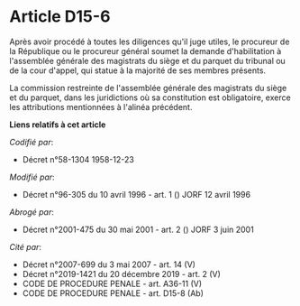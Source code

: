 # Article D15-6

Après avoir procédé à toutes les diligences qu'il juge utiles, le procureur de la République ou le procureur général soumet
la demande d'habilitation à l'assemblée générale des magistrats du siège et du parquet du tribunal ou de la cour d'appel, qui
statue à la majorité de ses membres présents.

La commission restreinte de l'assemblée générale des magistrats du siège et du parquet, dans les juridictions où sa
constitution est obligatoire, exerce les attributions mentionnées à l'alinéa précédent.

**Liens relatifs à cet article**

_Codifié par_:

  - Décret n°58-1304 1958-12-23

_Modifié par_:

  - Décret n°96-305 du 10 avril 1996 - art. 1 () JORF 12 avril 1996

_Abrogé par_:

  - Décret n°2001-475 du 30 mai 2001 - art. 2 () JORF 3 juin 2001

_Cité par_:

  - Décret n°2007-699 du 3 mai 2007 - art. 14 (V)
  - Décret n°2019-1421 du 20 décembre 2019 - art. 2 (V)
  - CODE DE PROCEDURE PENALE - art. A36-11 (V)
  - CODE DE PROCEDURE PENALE - art. D15-8 (Ab)
